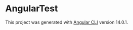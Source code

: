 # AngularTest

This project was generated with [Angular CLI](https://github.com/angular/angular-cli) version 14.0.1.